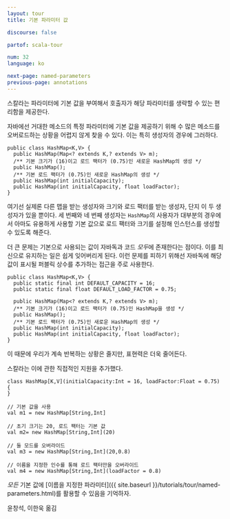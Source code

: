 ```yaml
---
layout: tour
title: 기본 파라미터 값

discourse: false

partof: scala-tour

num: 32
language: ko

next-page: named-parameters
previous-page: annotations
---
```


스칼라는 파라미터에 기본 값을 부여해서 호출자가 해당 파라미터를 생략할 수 있는 편리함을 제공한다.

자바에선 거대한 메소드의 특정 파라미터에 기본 값을 제공하기 위해 수 많은 메소드를 오버로드하는 상황을 어렵지 않게 찾을 수 있다. 이는 특히 생성자의 경우에 그러하다.

    public class HashMap<K,V> {
      public HashMap(Map<? extends K,? extends V> m);
      /** 기본 크기가 (16)이고 로드 팩터가 (0.75)인 새로운 HashMap의 생성 */
      public HashMap();
      /** 기본 로드 팩터가 (0.75)인 새로운 HashMap의 생성 */
      public HashMap(int initialCapacity);
      public HashMap(int initialCapacity, float loadFactor);
    }

여기선 실제론 다른 맵을 받는 생성자와 크기와 로드 팩터를 받는 생성자, 단지 이 두 생성자가 있을 뿐이다. 세 번째와 네 번째 생성자는 <code>HashMap</code>의 사용자가 대부분의 경우에서 아마도 유용하게 사용할 기본 값으로 로드 팩터와 크기를 설정해 인스턴스를 생성할 수 있도록 해준다.

더 큰 문제는 기본으로 사용되는 값이 자바독과 코드 *모두*에 존재한다는 점이다. 이를 최신으로 유지하는 일은 쉽게 잊어버리게 된다. 이런 문제를 피하기 위해선 자바독에 해당 값이 표시될 퍼블릭 상수를 추가하는 접근을 주로 사용한다.

    public class HashMap<K,V> {
      public static final int DEFAULT_CAPACITY = 16;
      public static final float DEFAULT_LOAD_FACTOR = 0.75;

      public HashMap(Map<? extends K,? extends V> m);
      /** 기본 크기가 (16)이고 로드 팩터가 (0.75)인 HashMap을 생성 */
      public HashMap();
      /** 기본 로드 팩터가 (0.75)인 새로운 HashMap의 생성 */
      public HashMap(int initialCapacity);
      public HashMap(int initialCapacity, float loadFactor);
    }

이 때문에 우리가 계속 반복하는 상황은 줄지만, 표현력은 더욱 줄어든다.

스칼라는 이에 관한 직접적인 지원을 추가했다.

    class HashMap[K,V](initialCapacity:Int = 16, loadFactor:Float = 0.75) {
    }

    // 기본 값을 사용
    val m1 = new HashMap[String,Int]

    // 초기 크기는 20, 로드 팩터는 기본 값
    val m2= new HashMap[String,Int](20)

    // 둘 모드를 오버라이드
    val m3 = new HashMap[String,Int](20,0.8)

    // 이름을 지정한 인수를 통해 로드 팩터만을 오버라이드
    val m4 = new HashMap[String,Int](loadFactor = 0.8)

*모든* 기본 값에 [이름을 지정한 파라미터]({{ site.baseurl }}/tutorials/tour/named-parameters.html)를 활용할 수 있음을 기억하자.

윤창석, 이한욱 옮김